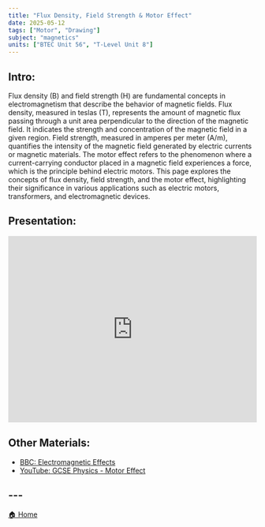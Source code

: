 ```yaml
---
title: "Flux Density, Field Strength & Motor Effect"
date: 2025-05-12
tags: ["Motor", "Drawing"]
subject: "magnetics"
units: ["BTEC Unit 56", "T-Level Unit 8"]
---
```


## Intro:

Flux density (B) and field strength (H) are fundamental concepts in electromagnetism that describe the behavior of magnetic fields. Flux density, measured in teslas (T), represents the amount of magnetic flux passing through a unit area perpendicular to the direction of the magnetic field. It indicates the strength and concentration of the magnetic field in a given region. Field strength, measured in amperes per meter (A/m), quantifies the intensity of the magnetic field generated by electric currents or magnetic materials. The motor effect refers to the phenomenon where a current-carrying conductor placed in a magnetic field experiences a force, which is the principle behind electric motors. This page explores the concepts of flux density, field strength, and the motor effect, highlighting their significance in various applications such as electric motors, transformers, and electromagnetic devices.

## Presentation:

<div style="position: relative; width: 100%; height: 0; padding-top: 75%;">
    <iframe src="https://EngineeringShare.github.io/engineering-hub/presentations/Electromagnetic Effects.pdf" 
        style="position: absolute; top: 0; left: 0; width: 100%; height: 100%; border: none;">
    </iframe>
</div>

## Other Materials:
* [BBC: Electromagnetic Effects](https://www.bbc.co.uk/bitesize/articles/z6yhcxs#zy43jfr)
* [YouTube: GCSE Physics - Motor Effect](https://youtu.be/ltpPhpi-CC4?si=BOjIK_J0ygNOmXjF)


## ---

<a href="https://engineeringshare.github.io/engineering-hub">🏠 Home</a>

